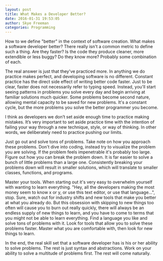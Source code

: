 ```yaml
---
layout: post 
title: What Makes a Developer Better? 
date: 2016-01-31 19:53:05 
author: Skye Freeman 
categories: Programming
---
```


How to we define "better" in the context of software creation.  What makes a software developer better? There really isn't a common metric to define such a thing.  Are they faster? Is the code they produce cleaner, more extendible or less buggy? Do they know more? Probably some combination of each.

The real answer is just that they've practiced more.  In anything we do practice makes perfect, and developing software is no different. Constant practice has the direct side effect of writing better code faster. Just to be clear, faster does not necessarily refer to typing speed.  Instead, you'll start seeing patterns in problems you solve every day and begin arriving at familiar solutions much quicker.  Some problems become second nature, allowing mental capacity to be saved for new problems.  It's a constant cycle, but the more problems you solve the better programmer you become.

I think as developers we don’t set aside enough time to practice making mistakes.  It’s very important to set aside practice time with the intention of failing your way through a new technique, style, or way of thinking.  In other words, we deliberately need to practice pushing our limits.

Just go out and solve tons of problems. Take note on how you approach these problems.  Don't dive into coding, instead try to visualize the problem you are solving. If the problem feels impenetrable it's probably too large.  Figure out how you can break the problem down.  It is far easier to solve a bunch of little problems than a large one.  Consistently breaking your problems down will result in smaller solutions, which will translate to smaller classes, functions, and programs.

Master your tools.  When starting out it's very easy to overwhelm yourself with wanting to learn everything.  "Hey, all the developers making the most money seem to know x or y, or use this text editor, or use that language...", stop.  Sure, watch out for industry shifts and new tools that make you better at what you already do.  But this obsession with skipping to new things too often will cause you to burn out really quickly, there will always be an endless supply of new things to learn, and you have to come to terms that you might not be able to learn everything.  Find a language you like and solve tons of problems with it. Look for tools that allow you to solve these problems faster.  Master what you are comfortable with, then look for new things to learn.

In the end, the real skill set that a software developer has is his or her ability to solve problems.  The rest is just syntax and abstractions.  Work on your ability to solve a multitude of problems first.  The rest will come naturally.
